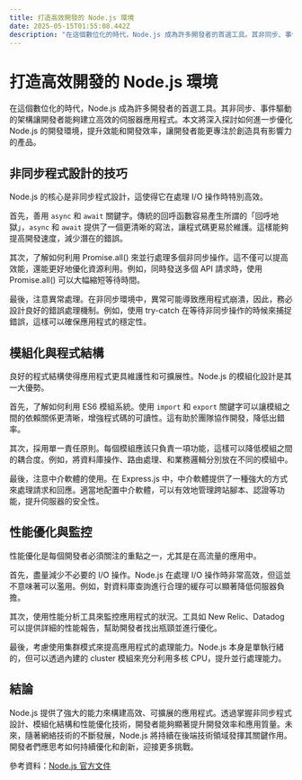```yaml
---
title: 打造高效開發的 Node.js 環境
date: 2025-05-15T01:55:08.442Z
description: "在這個數位化的時代，Node.js 成為許多開發者的首選工具。其非同步、事件驅動的架構讓開發者能夠建立高效的伺服器應用程式。本文將深入探討如何進一步優化 Node.js 的開發環境，提升效能和開發效率，讓開發者能更專注於創造具有影響力的產品。"
---
```


# 打造高效開發的 Node.js 環境

在這個數位化的時代，Node.js 成為許多開發者的首選工具。其非同步、事件驅動的架構讓開發者能夠建立高效的伺服器應用程式。本文將深入探討如何進一步優化 Node.js 的開發環境，提升效能和開發效率，讓開發者能更專注於創造具有影響力的產品。

## 非同步程式設計的技巧

Node.js 的核心是非同步程式設計，這使得它在處理 I/O 操作時特別高效。

首先，善用 `async` 和 `await` 關鍵字。傳統的回呼函數容易產生所謂的「回呼地獄」，`async` 和 `await` 提供了一個更清晰的寫法，讓程式碼更易於維護。這樣能夠提高開發速度，減少潛在的錯誤。

其次，了解如何利用 Promise.all() 來並行處理多個非同步操作。這不僅可以提高效能，還能更好地優化資源利用。例如，同時發送多個 API 請求時，使用 Promise.all() 可以大幅縮短等待時間。

最後，注意異常處理。在非同步環境中，異常可能導致應用程式崩潰，因此，務必設計良好的錯誤處理機制。例如，使用 try-catch 在等待非同步操作的時候來捕捉錯誤，這樣可以確保應用程式的穩定性。

## 模組化與程式結構

良好的程式結構使得應用程式更具維護性和可擴展性。Node.js 的模組化設計是其一大優勢。

首先，了解如何利用 ES6 模組系統。使用 `import` 和 `export` 關鍵字可以讓模組之間的依賴關係更清晰，增強程式碼的可讀性。這有助於團隊協作開發，降低出錯率。

其次，採用單一責任原則。每個模組應該只負責一項功能，這樣可以降低模組之間的耦合度。例如，將資料庫操作、路由處理、和業務邏輯分別放在不同的模組中。

最後，注意中介軟體的使用。在 Express.js 中，中介軟體提供了一種強大的方式來處理請求和回應。適當地配置中介軟體，可以有效地管理跨站腳本、認證等功能，提升伺服器的安全性。

## 性能優化與監控

性能優化是每個開發者必須關注的重點之一，尤其是在高流量的應用中。

首先，盡量減少不必要的 I/O 操作。Node.js 在處理 I/O 操作時非常高效，但這並不意味著可以濫用。例如，對資料庫查詢進行合理的緩存可以顯著降低伺服器負擔。

其次，使用性能分析工具來監控應用程式的狀況。工具如 New Relic、Datadog 可以提供詳細的性能報告，幫助開發者找出瓶頸並進行優化。

最後，考慮使用集群模式來提高應用程式的處理能力。Node.js 本身是單執行緒的，但可以透過內建的 cluster 模組來充分利用多核 CPU，提升並行處理能力。

## 結論

Node.js 提供了強大的能力來構建高效、可擴展的應用程式。透過掌握非同步程式設計、模組化結構和性能優化技術，開發者能夠顯著提升開發效率和應用質量。未來，隨著網絡技術的不斷發展，Node.js 將持續在後端技術領域發揮其關鍵作用。開發者們應思考如何持續優化和創新，迎接更多挑戰。  

參考資料：[Node.js 官方文件](https://nodejs.org/en/docs/)